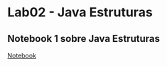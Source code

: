 # Lab02 - Java Estruturas


## Notebook 1 sobre Java Estruturas

[Notebook](lab02-java-estruturas(14).ipynb)
